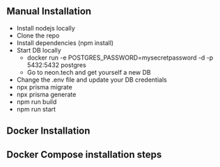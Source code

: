 ## Manual Installation

- Install nodejs locally
- Clone the repo
- Install dependencies (npm install)
- Start DB locally
  - docker run -e POSTGRES_PASSWORD=mysecretpassword -d -p 5432:5432 postgres
  - Go to neon.tech and get yourself a new DB
- Change the .env file and update your DB credentials
- npx prisma migrate
- npx prisma generate
- npm run build
- npm run start

## Docker Installation

## Docker Compose installation steps
